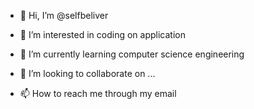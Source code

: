 - 👋 Hi, I’m @selfbeliver
- 👀 I’m interested in coding on application
  
- 🌱 I’m currently learning computer science engineering
- 💞️ I’m looking to collaborate on ...
- 📫 How to reach me through my email

<!---
selfbeliver/selfbeliver is a ✨ special ✨ repository because its `README.md` (this file) appears on your GitHub profile.
You can click the Preview link to take a look at your changes.
--->

